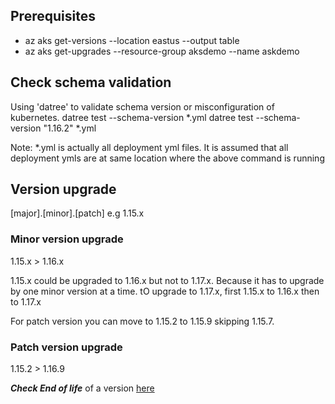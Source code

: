 

## Prerequisites
- az aks get-versions --location eastus --output table
- az aks get-upgrades --resource-group aksdemo --name askdemo 

## Check schema validation 
Using 'datree' to validate schema version or misconfiguration of kubernetes. 
datree test --schema-version <to-be-version> *.yml
datree test --schema-version "1.16.2" *.yml

Note: *.yml is actually all deployment yml files. It is assumed that all deployment ymls are at same location where the above command is running 

## Version upgrade

[major].[minor].[patch] e.g 1.15.x

### Minor version upgrade 
1.15.x > 1.16.x

1.15.x could be upgraded to 1.16.x but not to 1.17.x. Because it has to upgrade by one minor version at a time. 
tO upgrade to 1.17.x, first 1.15.x  to 1.16.x then to 1.17.x

For patch version you can move to 1.15.2 to 1.15.9 skipping 1.15.7.

### Patch version upgrade 
1.15.2 > 1.16.9

***Check End of life*** of a version [here](https://learn.microsoft.com/en-us/azure/aks/supported-kubernetes-versions?tabs=azure-cli)

